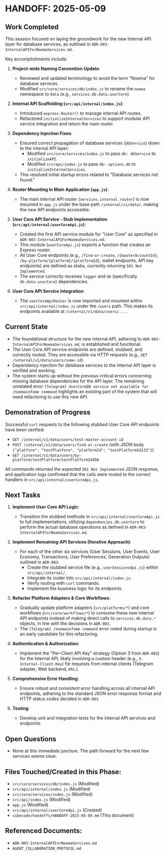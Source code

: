 # HANDOFF: 2025-05-09

## Work Completed

This session focused on laying the groundwork for the new Internal API layer for database services, as outlined in `ADR-003-InternalAPIForNoemaServices.md`.

Key accomplishments include:

1.  **Project-wide Naming Convention Update**:
    *   Reviewed and updated terminology to avoid the term "Noema" for database services.
    *   Modified `src/core/services/db/index.js` to rename the `noema` namespace to `data` (e.g., `services.db.data.userCore`).

2.  **Internal API Scaffolding (`src/api/internal/index.js`)**:
    *   Introduced `express.Router()` to manage internal API routes.
    *   Refactored `initializeInternalServices` to support modular API service integration and return the main router.

3.  **Dependency Injection Fixes**:
    *   Ensured correct propagation of database services (`dbService`) down to the internal API layer:
        *   Modified `src/core/services/index.js` to pass `db: dbService` to `initializeAPI`.
        *   Modified `src/api/index.js` to pass `db: options.db` to `initializeInternalServices`.
    *   This resolved initial startup errors related to "Database services not found."

4.  **Router Mounting in Main Application (`app.js`)**:
    *   The main internal API router (`services.internal.router`) is now mounted in `app.js` under the base path `/internal/v1/data/`, making the new API endpoints accessible.

5.  **User Core API Service - Stub Implementation (`src/api/internal/userCoreApi.js`)**:
    *   Created the first API service module for "User Core" as specified in `ADR-003-InternalAPIForNoemaServices.md`.
    *   This module (`userCoreApi.js`) exports a function that creates an Express router.
    *   All User Core endpoints (e.g., `/find-or-create`, `/{masterAccountId}`, `/by-platform/{platform}/{platformId}`, wallet endpoints, API key endpoints) are defined as stubs, currently returning `501 Not Implemented`.
    *   The service correctly receives `logger` and `db` (specifically `db.data.userCore`) dependencies.

6.  **User Core API Service Integration**:
    *   The `userCoreApiRouter` is now imported and mounted within `src/api/internal/index.js` under the `/users` path. This makes its endpoints available at `/internal/v1/data/users/...`.

## Current State

*   The foundational structure for the new internal API, adhering to `ADR-003-InternalAPIForNoemaServices.md`, is established and functional.
*   The User Core API service endpoints are defined, stubbed, and correctly routed. They are accessible via HTTP requests (e.g., `GET /internal/v1/data/users/some-id`).
*   Dependency injection for database services to the internal API layer is verified and working.
*   The system starts up without the previous critical errors concerning missing database dependencies for the API layer. The remaining unrelated error `[Telegram] UserCoreDB service not available for /noemainfome command` highlights an existing part of the system that will need refactoring to use this new API.

## Demonstration of Progress

Successful `curl` requests to the following stubbed User Core API endpoints have been verified:
*   `GET /internal/v1/data/users/test-master-account-id`
*   `POST /internal/v1/data/users/find-or-create` (with JSON body `{"platform": "testPlatform", "platformId": "testPlatformId123"}`)
*   `GET /internal/v1/data/users/by-platform/testPlatform/testPlatformId456`

All commands returned the expected `501 Not Implemented` JSON response, and application logs confirmed that the calls were routed to the correct handlers in `src/api/internal/userCoreApi.js`.

## Next Tasks

1.  **Implement User Core API Logic**:
    *   Transition the stubbed methods in `src/api/internal/userCoreApi.js` to full implementations, utilizing `dependencies.db.userCore` to perform the actual database operations as defined in `ADR-003-InternalAPIForNoemaServices.md`.

2.  **Implement Remaining API Services (Iterative Approach)**:
    *   For each of the other six services (User Sessions, User Events, User Economy, Transactions, User Preferences, Generation Outputs) outlined in `ADR-003`:
        *   Create the stubbed service file (e.g., `userSessionsApi.js`) within `src/api/internal/`.
        *   Integrate its router into `src/api/internal/index.js`.
        *   Verify routing with `curl` commands.
        *   Implement the business logic for its endpoints.

3.  **Refactor Platform Adapters & Core Workflows**:
    *   Gradually update platform adapters (`src/platforms/*`) and core workflows (`src/core/workflows/*`) to consume these new internal API endpoints instead of making direct calls to `services.db.data.*` objects, in line with the decisions in `ADR-003`.
    *   The `[Telegram] /noemainfome command` error noted during startup is an early candidate for this refactoring.

4.  **Authentication & Authorization**:
    *   Implement the "Per-Client API Key" strategy (Option 3 from `ADR-003`) for the internal API, likely involving a custom header (e.g., `X-Internal-Client-Key`) for requests from internal clients (Telegram adapter, Web backend, etc.).

5.  **Comprehensive Error Handling**:
    *   Ensure robust and consistent error handling across all internal API endpoints, adhering to the standard JSON error response format and HTTP status codes decided in `ADR-003`.

6.  **Testing**:
    *   Develop unit and integration tests for the internal API services and endpoints.

## Open Questions

*   None at this immediate juncture. The path forward for the next few services seems clear.

## Files Touched/Created in this Phase:
*   `src/core/services/db/index.js` (Modified)
*   `src/api/internal/index.js` (Modified)
*   `src/core/services/index.js` (Modified)
*   `src/api/index.js` (Modified)
*   `app.js` (Modified)
*   `src/api/internal/userCoreApi.js` (Created)
*   `vibecode/handoffs/HANDOFF-2025-05-09.md` (This document)

## Referenced Documents:
*   `ADR-003-InternalAPIForNoemaServices.md`
*   `AGENT_COLLABORATION_PROTOCOL.md` 